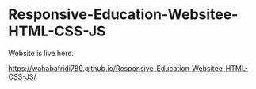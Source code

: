 # Responsive-Education-Websitee-HTML-CSS-JS
Website is live here.

https://wahabafridi789.github.io/Responsive-Education-Websitee-HTML-CSS-JS/

